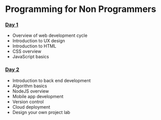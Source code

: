 # Programming for Non Programmers

### [Day 1](day_1/)
- Overview of web development cycle
- Introduction to UX design
- Introduction to HTML
- CSS overview
- JavaScript basics

### [Day 2](day_2/)
- Introduction to back end development
- Algorithm basics
- NodeJS overview
- Mobile app development
- Version control
- Cloud deployment
- Design your own project lab